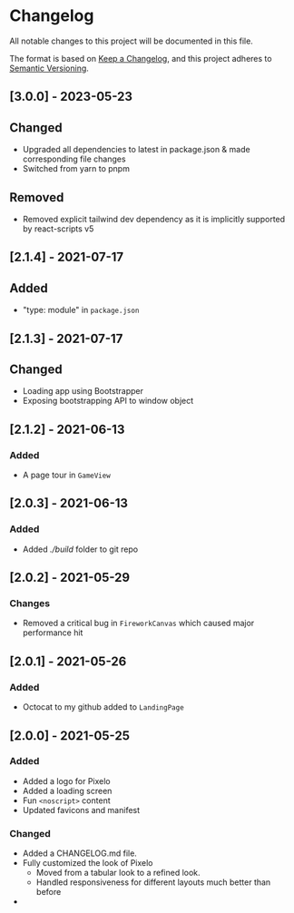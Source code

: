 # Changelog
All notable changes to this project will be documented in this file.

The format is based on [Keep a Changelog](https://keepachangelog.com/en/1.0.0/),
and this project adheres to [Semantic Versioning](https://semver.org/spec/v2.0.0.html).

## [3.0.0] - 2023-05-23
## Changed
- Upgraded all dependencies to latest in package.json & made corresponding file changes
- Switched from yarn to pnpm

## Removed
- Removed explicit tailwind dev dependency as it is implicitly supported by react-scripts v5

## [2.1.4] - 2021-07-17
## Added
- "type: module" in `package.json`

## [2.1.3] - 2021-07-17
## Changed
- Loading app using Bootstrapper
- Exposing bootstrapping API to window object

## [2.1.2] - 2021-06-13
### Added
- A page tour in `GameView`
## [2.0.3] - 2021-06-13
### Added 
- Added *./build* folder to git repo
## [2.0.2] - 2021-05-29
### Changes
- Removed a critical bug in `FireworkCanvas` which caused major performance hit

## [2.0.1] - 2021-05-26
### Added 
- Octocat to my github added to `LandingPage`

## [2.0.0] - 2021-05-25
### Added
- Added a logo for Pixelo
- Added a loading screen
- Fun `<noscript>` content
- Updated favicons and manifest
### Changed
- Added a CHANGELOG.md file.
- Fully customized the look of Pixelo
  - Moved from a tabular look to a refined look.
  - Handled responsiveness for different layouts much better than before
- 